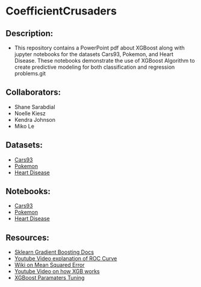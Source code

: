 # CoefficientCrusaders

## Description:
- This repository contains a PowerPoint pdf about XGBoost along with jupyter notebooks for the datasets Cars93, Pokemon, and Heart Disease. These notebooks demonstrate the use of XGBoost Algorithm to create predictive modeling for both classification and regression problems.git
## Collaborators:
- Shane Sarabdial
- Noelle Kiesz
- Kendra Johnson
- Miko Le

## Datasets:
- [Cars93](https://www.kaggle.com/datasets/anand0427/cars93)
- [Pokemon](https://www.kaggle.com/datasets/abcsds/pokemon)
- [Heart Disease](https://www.kaggle.com/datasets/kamilpytlak/personal-key-indicators-of-heart-disease)

## Notebooks:
- [Cars93](https://github.com/shane-sarabdial/CoefficientCrusaders/blob/main/notebooks/Kendra_XGBoost_Cars.ipynb)
- [Pokemon](https://github.com/shane-sarabdial/CoefficientCrusaders/blob/main/notebooks/pokemon.ipynb)
- [Heart Disease](https://github.com/shane-sarabdial/CoefficientCrusaders/blob/main/notebooks/heart.ipynb)

## Resources:
- [Sklearn Gradient Boosting Docs](https://scikit-learn.org/stable/modules/generated/sklearn.ensemble.GradientBoostingClassifier.html)
- [Youtube Video explanation of ROC Curve](https://www.youtube.com/watch?v=SHM_GgNI4fY)
- [Wiki on Mean Squared Error](https://en.wikipedia.org/wiki/Mean_squared_error)
- [Youtube Video on how XGB works](https://www.youtube.com/watch?v=OQKQHNCVf5k&t=239s)
- [XGBoost Paramaters Tuning](https://www.analyticsvidhya.com/blog/2016/03/complete-guide-parameter-tuning-xgboost-with-codes-python/)
